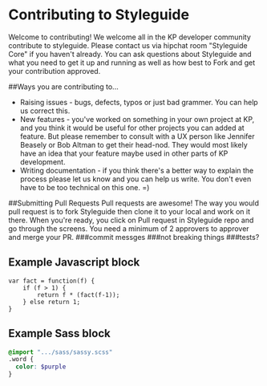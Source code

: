 # Contributing to Styleguide

Welcome to contributing! We welcome all in the KP developer community contribute to styleguide. Please contact us via hipchat room "Styleguide Core" if you haven't already. You can ask questions about Styleguide and what you need to get it up and running as well as how best to Fork and get your contribution approved.

##Ways you are contributing to...
- Raising issues - bugs, defects, typos or just bad grammer. You can help us correct this.
- New features - you've worked on something in your own project at KP, and you think it would be useful for other projects you can added at feature. But please remember to consult with a UX person like Jennifer Beasely or Bob Altman to get their head-nod. They would most likely have an idea that your feature maybe used in other parts of KP development.
- Writing documentation - if you think there's a better way to explain the process please let us know and you can help us write. You don't even have to be too technical on this one. =)


##Submitting Pull Requests
Pull requests are awesome! The way you would pull request is to fork Styleguide then clone it to your local and work on it there. When you're ready, you click on Pull request in Styleguide repo and go through the screens. You need a minimum of 2 approvers to approver and merge your PR.
###commit messges
###not breaking things
###tests?

## Example Javascript block

~~~.javascript
var fact = function(f) {
    if (f > 1) {
        return f * (fact(f-1));
    } else return 1;
}
~~~


## Example Sass block

~~~.scss
@import ".../sass/sassy.scss"
.word {
  color: $purple
}
~~~
